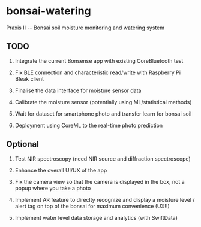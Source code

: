 # bonsai-watering

Praxis II -- Bonsai soil moisture monitoring and watering system

## TODO

1. Integrate the current Bonsense app with existing CoreBluetooth test

2. Fix BLE connection and characteristic read/write with Raspberry Pi Bleak client

3. Finalise the data interface for moisture sensor data

4. Calibrate the moisture sensor (potentially using ML/statistical methods)

5. Wait for dataset for smartphone photo and transfer learn for bonsai soil

6. Deployment using CoreML to the real-time photo prediction

## Optional

1. Test NIR spectroscopy (need NIR source and diffraction spectroscope)

2. Enhance the overall UI/UX of the app

3. Fix the camera view so that the camera is displayed in the box, not a popup where you take a photo

4. Implement AR feature to direclty recognize and display a moisture level / alert tag on top of the bonsai for maximum convenience (UX!!)

5. Implement water level data storage and analytics (with SwiftData)
